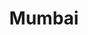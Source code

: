 ---
id: "mumbai"
title: "Mumbai"
btn:
  url: "locations#mumbai"
  aria: "See location button for office in Mumbai"
  title: "See location"
address:
  title: "Nagites Mumbai Office"
  street: "Sector 30, Vashi"
  city: "Navi Mumbai, 400703"
contact:
  title: "Contact"
  phone:
    url: "tel:910267209092"
    title: "(91) 6720 9092"
  email:
    url: "mailto:contact@nagites.pw"
    title: "contact@nagites.pw"
map:
  latitude: 19.064494517945104
  longitude: 72.99182158464049
bg: "../assets/australia.svg"
isDraft: false
---